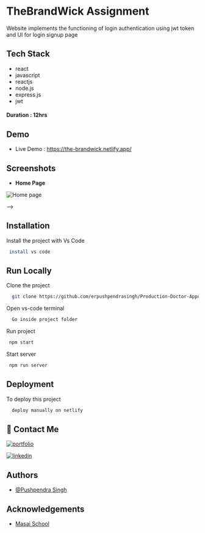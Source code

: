 # TheBrandWick Assignment

Website implements the functioning of login authentication using jwt token and UI for login signup page

## Tech Stack

-    react
-    javascript
-    reactjs
-    node.js
-    express.js
-    jwt

#### Duration : 12hrs

## Demo

-    Live Demo : https://the-brandwick.netlify.app/

## Screenshots

-    **Home Page**

<img src="https://res.cloudinary.com/dzz32ksnf/image/upload/v1684359867/Screenshot_10125_qqk98z.png" alt="Home page" />

-->

## Installation

Install the project with Vs Code

```bash
 install vs code
```

## Run Locally

Clone the project

```bash
  git clone https://github.com/erpushpendrasingh/Production-Doctor-Appointment-System/tree/main
```

Open vs-code terminal

```bash
  Go inside project folder
```

Run project

```bash
 npm start
```

Start server

```bash
 npm run server
```

## Deployment

To deploy this project

```bash
  deploy manually on netlify
```

## 🔗 Contact Me

[![portfolio](https://img.shields.io/badge/my_portfolio-000?style=for-the-badge&logo=ko-fi&logoColor=white)]()

[![linkedin](https://img.shields.io/badge/linkedin-0A66C2?style=for-the-badge&logo=linkedin&logoColor=white)]()

## Authors

-    [@Pushpendra Singh](https://github.com/erpushpendrasingh)

## Acknowledgements

-    [Masai School](https://www.masaischool.com/)
